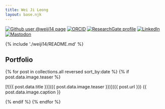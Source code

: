 ```yaml
---
title: Wei Ji Leong
layout: base.njk
---
```


<a rel="me" href="https://github.com/weiji14"><img src="https://img.shields.io/badge/Github-@weiji14-%23181717.svg?logo=github" alt="Github user @weiji14 page"></a>
[![ORCID](https://img.shields.io/badge/ORCID-0000--0003--2354--1988-%23A6CE39?logo=orcid)](https://orcid.org/0000-0003-2354-1988)
[![ResearchGate profile](https://img.shields.io/badge/ResearchGate-Wei_Ji_Leong-%2300d0af?logo=researchgate)](https://www.researchgate.net/profile/Wei_Ji_Leong)
[![LinkedIn](https://img.shields.io/badge/LinkedIn-wjleong14-blue?style=flat&logo=linkedin)](https://www.linkedin.com/in/wjleong14)
<a rel="me" href="https://mastodon.nz/@weiji14"><img src="https://img.shields.io/mastodon/follow/109260244388748570?domain=https%3A%2F%2Fmastodon.nz&amp;style=social" alt="Mastodon"></a>

{% include './weiji14/README.md' %}

## Portfolio

<section>
{% for post in collections.all reversed sort_by:date %}
{% if post.data.image.teaser %}
<article>

  [![{{ post.data.title }}]({{ post.data.image.teaser }})]({{ post.url }})
  {{ post.data.image.caption }}

</article>
{% endif %}
{% endfor %}
</section>
